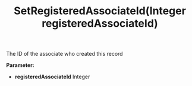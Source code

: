 ﻿---
uid: crmscript_ref_NSConsentInfo_SetRegisteredAssociateId
title: SetRegisteredAssociateId(Integer registeredAssociateId)
intellisense: NSConsentInfo.SetRegisteredAssociateId
keywords: NSConsentInfo, GetRegisteredAssociateId
so.topic: reference
---

The ID of the associate who created this record

**Parameter:** 
 - **registeredAssociateId** Integer

